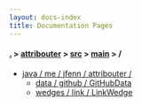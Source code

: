 ```yaml
---
layout: docs-index
title: Documentation Pages
---
```

#### [.](./../../../index) > [attribouter](./../../index) > [src](./../index) > [main](./index) > **/**

- [java / me / jfenn / attribouter /](java/me/jfenn/attribouter)
	- [data / github / GitHubData](java/me/jfenn/attribouter/data/github/GitHubData)
	- [wedges / link / LinkWedge](java/me/jfenn/attribouter/wedges/link/LinkWedge)
